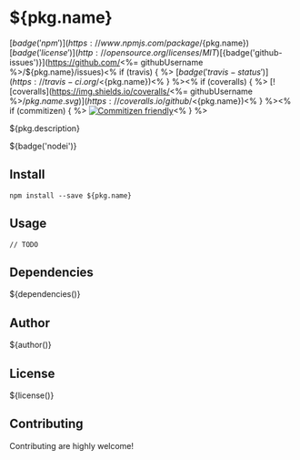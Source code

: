 # ${pkg.name}

[${badge('npm')}](https://www.npmjs.com/package/${pkg.name})
[${badge('license')}](http://opensource.org/licenses/MIT)
[${badge('github-issues')}](https://github.com/<%= githubUsername %>/${pkg.name}/issues)<% if (travis) { %>
[${badge('travis-status')}](https://travis-ci.org/<%= githubUsername %>/${pkg.name})<% } %><% if (coveralls) { %>
[![coveralls](https://img.shields.io/coveralls/<%= githubUsername %>/${pkg.name}.svg)](https://coveralls.io/github/<%= githubUsername %>/${pkg.name})<% } %><% if (commitizen) { %>
[![Commitizen friendly](https://img.shields.io/badge/commitizen-friendly-brightgreen.svg)](http://commitizen.github.io/cz-cli/)<% } %>

${pkg.description}

${badge('nodei')}

## Install

```
npm install --save ${pkg.name}
```

## Usage

```
// TODO
```

## Dependencies

${dependencies()}

## Author

${author()}

## License

${license()}

## Contributing

Contributing are highly welcome!
